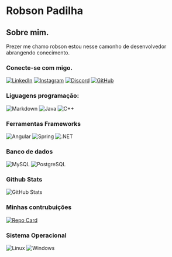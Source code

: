 # Robson Padilha
## Sobre mim.
Prezer me chamo robson estou nesse camonho de desenvolvedor abrangendo conecimento.
### Conecte-se com migo.
[![LinkedIn](https://img.shields.io/badge/LinkedIn-0077B5?style=for-the-badge&logo=linkedin&logoColor=white)](https://www.linkedin.com/in/robson-padilha-97/)
[![Instagram](https://img.shields.io/badge/-Instagram-%23E4405F?style=for-the-badge&logo=instagram&logoColor=white)](https://www.instagram.com/robsonv97/)
[![Discord](https://img.shields.io/badge/Discord-7289DA?style=for-the-badge&logo=discord&logoColor=white)](https://discord.com/channels/@robson#2500/)
[![GitHub](https://img.shields.io/badge/GitHub-100000?style=for-the-badge&logo=github&logoColor=white)](https://github.com/rbsndenis)
### Liguagens programação:
![Markdown](https://img.shields.io/badge/Markdown-000?style=for-the-badge&logo=markdown)
![Java](https://img.shields.io/badge/java-%23ED8B00.svg?style=for-the-badge&logo=openjdk&logoColor=white)
![C++](https://img.shields.io/badge/C%2B%2B-00599C?style=for-the-badge&logo=c%2B%2B&logoColor=white)

### Ferramentas Frameworks
![Angular](https://img.shields.io/badge/Angular-DD0031?style=for-the-badge&logo=angular&logoColor=white)
![Spring](https://img.shields.io/badge/spring-%236DB33F.svg?style=for-the-badge&logo=spring&logoColor=white)
![.NET](https://img.shields.io/badge/.NET-5C2D91?style=for-the-badge&logo=.net&logoColor=white)

### Banco de dados
![MySQL](https://img.shields.io/badge/MySQL-00000F?style=for-the-badge&logo=mysql&logoColor=white)
![PostgreSQL](https://img.shields.io/badge/PostgreSQL-000?style=for-the-badge&logo=postgresql)


### Github Stats
![GitHub Stats](https://github-readme-stats.vercel.app/api?username=rbsndenis&theme=transparent&bg_color=000&border_color=30A3DC&show_icons=true&icon_color=30A3DC&title_color=E94D5F&text_color=FFF)
### Minhas contrubuições
[![Repo Card](https://github-readme-stats.vercel.app/api/pin/?username=rbsndenis&repo=dio-lab-open-source&bg_color=000&border_color=30A3DC&show_icons=true&icon_color=30A3DC&title_color=E94D5F&text_color=FFF)](https://github.com/rbsndenis/dio-lab-open-source)
### Sistema Operacional
![Linux](https://img.shields.io/badge/Linux-000?style=for-the-badge&logo=linux&logoColor=FCC624)
![Windows](https://img.shields.io/badge/Windows-000?style=for-the-badge&logo=windows&logoColor=2CA5E0)


